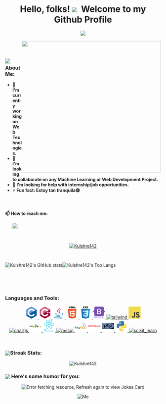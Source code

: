 <h1 align="center">Hello, folks! <img src="https://raw.githubusercontent.com/MartinHeinz/MartinHeinz/master/wave.gif" width="40px">&nbsp;&nbsp;Welcome to my Github Profile</h1>
<p align="center">
<a href="https://github.com/DenverCoder1/readme-typing-svg"><img src="https://readme-typing-svg.herokuapp.com?lines=I'm+a+Computer+Science+Student;Web+Developer;Open-Source%20|%20Web-Development%20|%20ML%20Enthusiast;Always%20Learning%20New%20Things...&center=true&width=500&height=50"></a>
</p>
<img src="gitcat.gif" align="right" width="450" height="425"/>

<br /><br />
### <img src="https://github.com/TheDudeThatCode/TheDudeThatCode/blob/master/Assets/Developer.gif" width="40px"> About Me:

- 🔭 **I'm currently working on Web Technologies.**
- 👯 **I'm looking to collaborate on any Machine Learning or Web Development Project.**
- 🤔 **I'm looking for help with internship/job opportunities.**
- ⚡ **Fun fact: Estoy tan tranquila😄**

<br />

#### 📫 How to reach me:
&nbsp;&nbsp;&nbsp;&nbsp;&nbsp;<a href="mailto:deepalikulshrestha116@gmail.com"> <img src="https://img.icons8.com/fluent/48/000000/gmail.png" width="4.5%"/></a>
  
<br />
  
<p align="center"> <a href="https://github.com/ryo-ma/github-profile-trophy"><img src="https://github-profile-trophy.vercel.app/?username=kulshre142" alt="Kulshre142" /></a> </p>

<br />

![Kulshre142's GitHub stats](https://github-readme-stats.vercel.app/api?username=Kulshre142&theme=tokyonight)![Kulshre142's Top Langs](https://github-readme-stats.vercel.app/api/top-langs?username=kulshre142&theme=tokyonight)

 </br> </br></br>
<h3 align="left">Languages and Tools:</h3>
<p align="center">   <a href="https://www.cprogramming.com/" target="_blank"> <img src="https://raw.githubusercontent.com/devicons/devicon/master/icons/c/c-original.svg" alt="c" width="40" height="40"/> </a> <a href="https://www.w3schools.com/cpp/" target="_blank"> <img src="https://raw.githubusercontent.com/devicons/devicon/master/icons/cplusplus/cplusplus-original.svg" alt="cplusplus" width="40" height="40"/> </a> <a href="https://www.java.com" target="_blank"> <img src="https://raw.githubusercontent.com/devicons/devicon/master/icons/java/java-original.svg" alt="java" width="40" height="40"/> </a> <a href="https://www.w3.org/html/" target="_blank"> <img src="https://raw.githubusercontent.com/devicons/devicon/master/icons/html5/html5-original-wordmark.svg" alt="html5" width="40" height="40"/> </a> <a href="https://www.w3schools.com/css/" target="_blank"> <img src="https://raw.githubusercontent.com/devicons/devicon/master/icons/css3/css3-original-wordmark.svg" alt="css3" width="40" height="40"/> </a> <a href="https://getbootstrap.com" target="_blank"> <img src="https://raw.githubusercontent.com/devicons/devicon/master/icons/bootstrap/bootstrap-plain-wordmark.svg" alt="bootstrap" width="40" height="40"/> </a> <a href="https://tailwindcss.com/" target="_blank"> <img src="https://www.vectorlogo.zone/logos/tailwindcss/tailwindcss-icon.svg" alt="tailwind" width="40" height="40"/> </a> <a href="https://developer.mozilla.org/en-US/docs/Web/JavaScript" target="_blank"> <img src="https://raw.githubusercontent.com/devicons/devicon/master/icons/javascript/javascript-original.svg" alt="javascript" width="40" height="40"/> </a> <a href="https://www.chartjs.org" target="_blank"></br> <img src="https://www.chartjs.org/media/logo-title.svg" alt="chartjs" width="40" height="40"/> </a> <a href="https://nodejs.org" target="_blank"> <img src="https://raw.githubusercontent.com/devicons/devicon/master/icons/nodejs/nodejs-original-wordmark.svg" alt="nodejs" width="40" height="40"/> </a>
  <a href="https://reactjs.org/" target="_blank" rel="noreferrer"> <img src="https://raw.githubusercontent.com/devicons/devicon/master/icons/react/react-original-wordmark.svg" alt="react" width="40" height="40"/> </a><a href="https://www.microsoft.com/en-us/sql-server" target="_blank"> <img src="https://www.svgrepo.com/show/303229/microsoft-sql-server-logo.svg" alt="mssql" width="40" height="40"/> </a> <a href="https://www.mysql.com/" target="_blank"> <img src="https://raw.githubusercontent.com/devicons/devicon/master/icons/mysql/mysql-original-wordmark.svg" alt="mysql" width="40" height="40"/> </a>  <a href="https://www.oracle.com/" target="_blank"> <img src="https://raw.githubusercontent.com/devicons/devicon/master/icons/oracle/oracle-original.svg" alt="oracle" width="40" height="40"/> </a> <a href="https://www.php.net" target="_blank"> <img src="https://raw.githubusercontent.com/devicons/devicon/master/icons/php/php-original.svg" alt="php" width="40" height="40"/> </a> <a href="https://www.python.org" target="_blank"> <img src="https://raw.githubusercontent.com/devicons/devicon/master/icons/python/python-original.svg" alt="python" width="40" height="40"/> </a> <a href="https://scikit-learn.org/" target="_blank"> <img src="https://upload.wikimedia.org/wikipedia/commons/0/05/Scikit_learn_logo_small.svg" alt="scikit_learn" width="40" height="40"/> </a> </p>

  <br />
  
 ### <img align ='center' src='https://tenor.com/view/dm4uz3-foekoe-foekoe-gaming-the-greenscreen-room-emoji-gif-21042223.gif' width ='29px'>Streak Stats:
<p align="center"> <img src="https://github-readme-streak-stats.herokuapp.com/?user=Kulshre142&theme=black-ice" alt="Kulshre142"  /></p>


### <img align ='center' src='https://media2.giphy.com/media/UQDSBzfyiBKvgFcSTw/giphy.gif?cid=ecf05e47p3cd513axbek3f56ti3jzizq8hincw20jauyyfyw&rid=giphy.gif' width ='29px'> Here's some humor for you:
<p align="center"><img src="https://readme-jokes.vercel.app/api" alt="Error fetching resource, Refresh again to view Jokes Card" /></p>

<p align="center"> <img src="https://komarev.com/ghpvc/?username=Kulshre142&label=Profile%20views&color=0e75b6&style=flat" alt="Me" /> </p>

